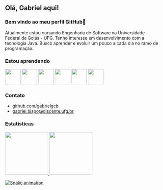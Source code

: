 ## Olá, Gabriel aqui! 
### Bem vindo ao meu perfil GitHub👋

Atualmente estou cursando Engenharia de Software na Universidade Federal de Goiás - UFG. Tenho interesse em desenvolvimento com a tecnologia Java. Busco aprender e evoluir um pouco a cada dia no ramo de programação.
      
### Estou aprendendo

<img src="https://cdn.jsdelivr.net/gh/devicons/devicon/icons/java/java-original-wordmark.svg" width="50" height="50" /> <img src="https://cdn.jsdelivr.net/gh/devicons/devicon/icons/mysql/mysql-original-wordmark.svg" width="50" height="50" /> 
<img src="https://cdn.jsdelivr.net/gh/devicons/devicon/icons/spring/spring-original-wordmark.svg" width="50" height="50" /> 
<img src="https://cdn.jsdelivr.net/gh/devicons/devicon/icons/angularjs/angularjs-original-wordmark.svg" width="50" height="50" />
<img src="https://cdn.jsdelivr.net/gh/devicons/devicon/icons/html5/html5-original-wordmark.svg" width="50" height="50" /> 
<img src="https://cdn.jsdelivr.net/gh/devicons/devicon/icons/git/git-original-wordmark.svg" width="50" height="50" />
          
          
          
          

### Contato
- github.com/gabrielgcb
- gabriel.bispo@discente.ufg.br


### Estatísticas
<div>
<a href="https://github.com/gabrielgcb">
<img height="140em" src="https://github-readme-stats.vercel.app/api/top-langs/?username=gabrielgcb&layout=compact&langs_count=7&theme=dracula"/>
<img height="140em" src="https://github-readme-stats.vercel.app/api?username=gabrielgcb&show_icons=true&theme=dracula&include_all_commits=true&count_private=true"/>
</div>

![Snake animation](https://github.com/gabrielgcb/gabrielgcb/blob/output/github-contribution-grid-snake.svg)

